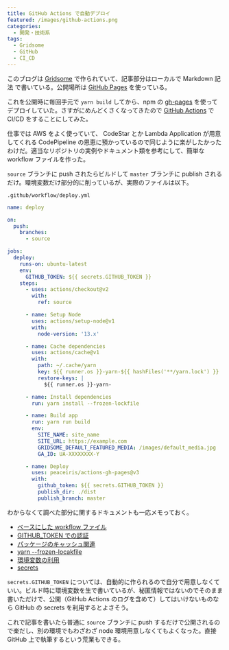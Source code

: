 ```yaml
---
title: GitHub Actions で自動デプロイ
featured: /images/github-actions.png
categories:
  - 開発・技術系
tags:
  - Gridsome
  - GitHub
  - CI_CD
---
```


このブログは [Gridsome](https://gridsome.org/) で作られていて、記事部分はローカルで Markdown 記法
で書いている。公開場所は [GitHub Pages](https://help.github.com/ja/github/working-with-github-pages/about-github-pages) を使っている。

これを公開時に毎回手元で `yarn build` してから、npm の [gh-pages](https://www.npmjs.com/package/gh-pages) を使ってデプロイしていた。さすがにめんどくさくなってきたので [GitHub Actions](https://github.co.jp/features/actions) で CI/CD をすることにしてみた。

仕事では AWS をよく使っていて、 CodeStar とか Lambda Application が用意してくれる CodePipeline の恩恵に預かっているので同じように楽がしたかったわけだ。適当なリポジトリの実例やドキュメント類を参考にして、簡単な workflow ファイルを作った。

`source` ブランチに push されたらビルドして `master` ブランチに publish されるだけ。環境変数だけ部分的に削っているが、実際のファイルは以下。

`.github/workflow/deploy.yml`

```yml
name: deploy

on:
  push:
    branches:
      - source

jobs:
  deploy:
    runs-on: ubuntu-latest
    env:
      GITHUB_TOKEN: ${{ secrets.GITHUB_TOKEN }}
    steps:
      - uses: actions/checkout@v2
        with:
          ref: source

      - name: Setup Node
        uses: actions/setup-node@v1
        with:
          node-version: '13.x'

      - name: Cache dependencies
        uses: actions/cache@v1
        with:
          path: ~/.cache/yarn
          key: ${{ runner.os }}-yarn-${{ hashFiles('**/yarn.lock') }}
          restore-keys: |
            ${{ runner.os }}-yarn-

      - name: Install dependencies
        run: yarn install --frozen-lockfile

      - name: Build app
        run: yarn run build
        env:
          SITE_NAME: site_name
          SITE_URL: https://example.com
          GRIDSOME_DEFAULT_FEATURED_MEDIA: /images/default_media.jpg
          GA_ID: UA-XXXXXXXX-Y

      - name: Deploy
        uses: peaceiris/actions-gh-pages@v3
        with:
          github_token: ${{ secrets.GITHUB_TOKEN }}
          publish_dir: ./dist
          publish_branch: master
```

わからなくて調べた部分に関するドキュメントも一応メモっておく。

- [ベースにした workflow ファイル](https://github.com/tokyo-metropolitan-gov/covid19/blob/development/.github/workflows/deploy.yml)
- [GITHUB_TOKEN での認証](https://help.github.com/ja/actions/configuring-and-managing-workflows/authenticating-with-the-github_token)
- [パッケージのキャッシュ関連](https://help.github.com/ja/actions/configuring-and-managing-workflows/caching-dependencies-to-speed-up-workflows)
- [yarn --frozen-locakfile](https://classic.yarnpkg.com/ja/docs/cli/install/)
- [環境変数の利用](https://help.github.com/ja/actions/configuring-and-managing-workflows/using-environment-variables)
- [secrets](https://help.github.com/ja/actions/configuring-and-managing-workflows/creating-and-storing-encrypted-secrets)

`secrets.GITHUB_TOKEN` については、自動的に作られるので自分で用意しなくていい。ビルド時に環境変数を生で書いているが、秘匿情報ではないのでそのまま書いただけで、公開（GitHub Actions のログを含めて）してはいけないものなら GitHub の secrets を利用するとよさそう。

これで記事を書いたら普通に `source` ブランチに push するだけで公開されるので楽だし、別の環境でもわざわざ node 環境用意しなくてもよくなった。直接 GitHub 上で執筆するという荒業もできる。
